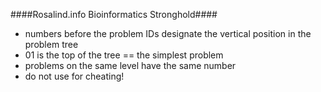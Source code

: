 ####Rosalind.info Bioinformatics Stronghold####

* numbers before the problem IDs designate the vertical position in the problem tree
* 01 is the top of the tree == the simplest problem
* problems on the same level have the same number
* do not use for cheating!

